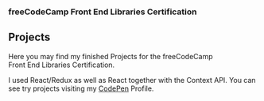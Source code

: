 ### freeCodeCamp Front End Libraries Certification 
## Projects 
Here you may find my finished Projects for the freeCodeCamp  
Front End Libraries Certification. 
 
I used React/Redux as well as React together with the Context API.
You can see try projects visiting my [CodePen](https://codepen.io/timhagn/#) 
Profile.